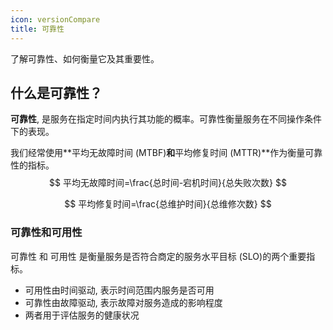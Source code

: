 ```yaml
---
icon: versionCompare
title: 可靠性
---
```


了解可靠性、如何衡量它及其重要性。

## 什么是可靠性？

**可靠性**,  是服务在指定时间内执行其功能的概率。可靠性衡量服务在不同操作条件下的表现。

我们经常使用**平均无故障时间 (MTBF)**和**平均修复时间 (MTTR)**作为衡量可靠性的指标。
$$
平均无故障时间=\frac{总时间-宕机时间}{总失败次数}
$$

$$
平均修复时间=\frac{总维护时间}{总维修次数}
$$

### 可靠性和可用性

可靠性 和 可用性 是衡量服务是否符合商定的服务水平目标 (SLO)的两个重要指标。

- 可用性由时间驱动, 表示时间范围内服务是否可用
- 可靠性由故障驱动, 表示故障对服务造成的影响程度
- 两者用于评估服务的健康状况

